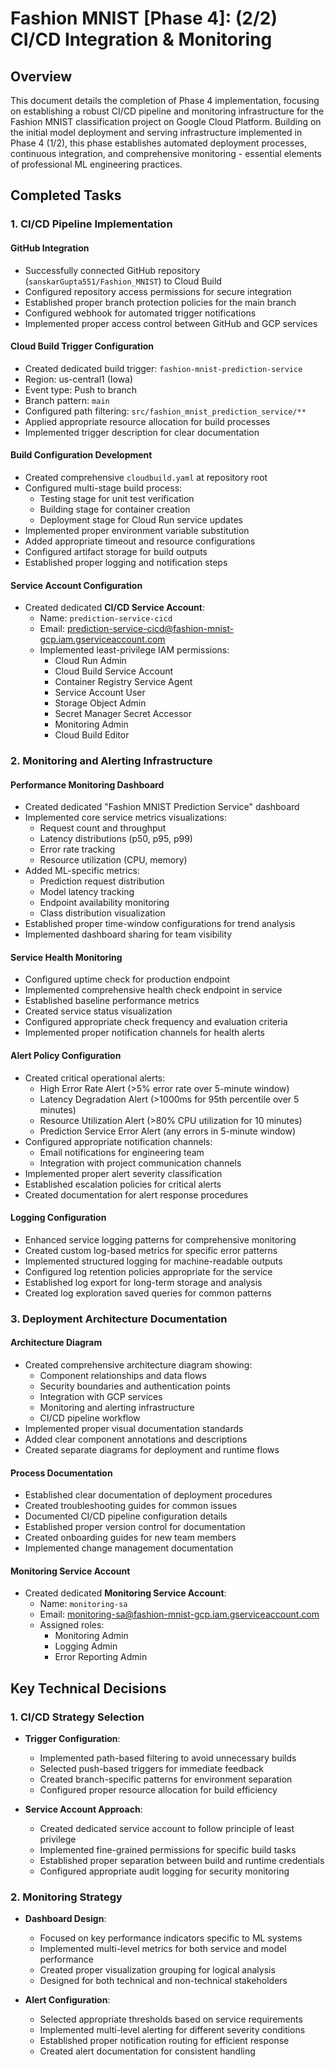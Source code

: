 # Fashion MNIST [Phase 4]: (2/2) CI/CD Integration & Monitoring

## Overview
This document details the completion of Phase 4 implementation, focusing on establishing a robust CI/CD pipeline and monitoring infrastructure for the Fashion MNIST classification project on Google Cloud Platform. Building on the initial model deployment and serving infrastructure implemented in Phase 4 (1/2), this phase establishes automated deployment processes, continuous integration, and comprehensive monitoring - essential elements of professional ML engineering practices.

## Completed Tasks

### 1. CI/CD Pipeline Implementation

#### GitHub Integration
- Successfully connected GitHub repository (`sanskarGupta551/Fashion_MNIST`) to Cloud Build
- Configured repository access permissions for secure integration
- Established proper branch protection policies for the main branch
- Configured webhook for automated trigger notifications
- Implemented proper access control between GitHub and GCP services

#### Cloud Build Trigger Configuration
- Created dedicated build trigger: `fashion-mnist-prediction-service`
- Region: us-central1 (Iowa)
- Event type: Push to branch
- Branch pattern: `main`
- Configured path filtering: `src/fashion_mnist_prediction_service/**`
- Applied appropriate resource allocation for build processes
- Implemented trigger description for clear documentation

#### Build Configuration Development
- Created comprehensive `cloudbuild.yaml` at repository root
- Configured multi-stage build process:
  - Testing stage for unit test verification
  - Building stage for container creation
  - Deployment stage for Cloud Run service updates
- Implemented proper environment variable substitution
- Added appropriate timeout and resource configurations
- Configured artifact storage for build outputs
- Established proper logging and notification steps

#### Service Account Configuration
- Created dedicated **CI/CD Service Account**:
  - Name: `prediction-service-cicd`
  - Email: prediction-service-cicd@fashion-mnist-gcp.iam.gserviceaccount.com
  - Implemented least-privilege IAM permissions:
    - Cloud Run Admin
    - Cloud Build Service Account
    - Container Registry Service Agent
    - Service Account User
    - Storage Object Admin
    - Secret Manager Secret Accessor
    - Monitoring Admin
    - Cloud Build Editor

### 2. Monitoring and Alerting Infrastructure

#### Performance Monitoring Dashboard
- Created dedicated "Fashion MNIST Prediction Service" dashboard
- Implemented core service metrics visualizations:
  - Request count and throughput
  - Latency distributions (p50, p95, p99)
  - Error rate tracking
  - Resource utilization (CPU, memory)
- Added ML-specific metrics:
  - Prediction request distribution
  - Model latency tracking
  - Endpoint availability monitoring
  - Class distribution visualization
- Established proper time-window configurations for trend analysis
- Implemented dashboard sharing for team visibility

#### Service Health Monitoring
- Configured uptime check for production endpoint
- Implemented comprehensive health check endpoint in service
- Established baseline performance metrics
- Created service status visualization
- Configured appropriate check frequency and evaluation criteria
- Implemented proper notification channels for health alerts

#### Alert Policy Configuration
- Created critical operational alerts:
  - High Error Rate Alert (>5% error rate over 5-minute window)
  - Latency Degradation Alert (>1000ms for 95th percentile over 5 minutes)
  - Resource Utilization Alert (>80% CPU utilization for 10 minutes)
  - Prediction Service Error Alert (any errors in 5-minute window)
- Configured appropriate notification channels:
  - Email notifications for engineering team
  - Integration with project communication channels
- Implemented proper alert severity classification
- Established escalation policies for critical alerts
- Created documentation for alert response procedures

#### Logging Configuration
- Enhanced service logging patterns for comprehensive monitoring
- Created custom log-based metrics for specific error patterns
- Implemented structured logging for machine-readable outputs
- Configured log retention policies appropriate for the service
- Established log export for long-term storage and analysis
- Created log exploration saved queries for common patterns

### 3. Deployment Architecture Documentation

#### Architecture Diagram
- Created comprehensive architecture diagram showing:
  - Component relationships and data flows
  - Security boundaries and authentication points
  - Integration with GCP services
  - Monitoring and alerting infrastructure
  - CI/CD pipeline workflow
- Implemented proper visual documentation standards
- Added clear component annotations and descriptions
- Created separate diagrams for deployment and runtime flows

#### Process Documentation
- Established clear documentation of deployment procedures
- Created troubleshooting guides for common issues
- Documented CI/CD pipeline configuration details
- Established proper version control for documentation
- Created onboarding guides for new team members
- Implemented change management documentation

#### Monitoring Service Account
- Created dedicated **Monitoring Service Account**:
  - Name: `monitoring-sa`
  - Email: monitoring-sa@fashion-mnist-gcp.iam.gserviceaccount.com
  - Assigned roles:
    - Monitoring Admin
    - Logging Admin
    - Error Reporting Admin

## Key Technical Decisions

### 1. CI/CD Strategy Selection

- **Trigger Configuration**:
  - Implemented path-based filtering to avoid unnecessary builds
  - Selected push-based triggers for immediate feedback
  - Created branch-specific patterns for environment separation
  - Configured proper resource allocation for build efficiency

- **Service Account Approach**:
  - Created dedicated service account to follow principle of least privilege
  - Implemented fine-grained permissions for specific build tasks
  - Established proper separation between build and runtime credentials
  - Configured appropriate audit logging for security monitoring

### 2. Monitoring Strategy

- **Dashboard Design**:
  - Focused on key performance indicators specific to ML systems
  - Implemented multi-level metrics for both service and model performance
  - Created proper visualization grouping for logical analysis
  - Designed for both technical and non-technical stakeholders

- **Alert Configuration**:
  - Selected appropriate thresholds based on service requirements
  - Implemented multi-level alerting for different severity conditions
  - Established proper notification routing for efficient response
  - Created alert documentation for consistent handling